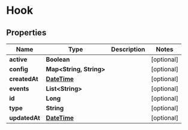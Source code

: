 
# Hook

## Properties
Name | Type | Description | Notes
------------ | ------------- | ------------- | -------------
**active** | **Boolean** |  |  [optional]
**config** | **Map&lt;String, String&gt;** |  |  [optional]
**createdAt** | [**DateTime**](DateTime.md) |  |  [optional]
**events** | **List&lt;String&gt;** |  |  [optional]
**id** | **Long** |  |  [optional]
**type** | **String** |  |  [optional]
**updatedAt** | [**DateTime**](DateTime.md) |  |  [optional]



